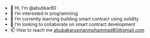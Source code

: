 - 👋 Hi, I’m @abubkar80
- 👀 I’m interested in programming
- 🌱 I’m currently learning building smart contract using solidity
- 💞️ I’m looking to collaborate on smart contract development
- 📫 How to reach me abubakarusmanmuhammad80@gmail.com

<!---
abubkar80/abubkar80 is a ✨ special ✨ repository because its `README.md` (this file) appears on your GitHub profile.
You can click the Preview link to take a look at your changes.
--->
